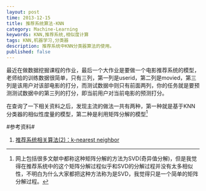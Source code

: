 ```yaml
---
layout: post
time: 2013-12-15
title: 推荐系统算法-KNN
category: Machine-Learning
keywords: KNN,推荐系统,相似度计算
tags: KNN,机器学习,分类器
description: 推荐系统中KNN分类器算法的使用。
published: false
---
```


最近在做数据挖掘课程的作业，最后一个大作业是要做一个电影推荐系统的模型，老师给的训练数据很简单，只有三列，第一列是userid，第二列是movied，第三列是该用户对该部电影的打分，而测试数据中则只有前面两列，你的任务就是要预测测试数据中的第三列的打分，即当前用户对当前电影的预测打分。

在查询了一下相关资料之后，发现主流的做法一共有两种，第一种就是基于KNN分类器的相似性度量的模型，第二种是利用矩阵分解的模型[^1]


#参考资料#

1. [推荐系统相关算法(2)：k-nearest neighbor](http://www.cnblogs.com/FengYan/archive/2012/07/13/2498277.html#2828661)


[^1]: 网上包括很多文献中都称这种矩阵分解的方法为SVD(奇异值分解)，但是我觉得在推荐系统中的这个矩阵分解过程似乎和SVD的分解过程并没有太多相似性，不明白为什么大家都把这种方法称为是SVD，我觉得只是一个简单的矩阵分解过程。
